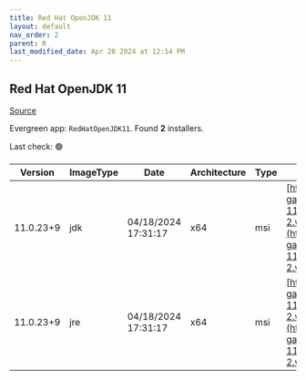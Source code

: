 ```yaml
---
title: Red Hat OpenJDK 11
layout: default
nav_order: 2
parent: R
last_modified_date: Apr 20 2024 at 12:14 PM
---
```


## Red Hat OpenJDK 11

[Source](https://developers.redhat.com/products/openjdk/overview)

Evergreen app: `RedHatOpenJDK11`. Found **2** installers.

Last check: 🟢

| Version   | ImageType | Date                | Architecture | Type | URI                                                                                                                                                                                                                                                                                          |
| --------- | --------- | ------------------- | ------------ | ---- | -------------------------------------------------------------------------------------------------------------------------------------------------------------------------------------------------------------------------------------------------------------------------------------------- |
| 11.0.23+9 | jdk       | 04/18/2024 17:31:17 | x64          | msi  | [https://developers.redhat.com/content-gateway/file/pub/openjdk/adoptium/April_2024/java-11-openjdk-11.0.23.9-2.windows.redhat.x86_64.msi](https://developers.redhat.com/content-gateway/file/pub/openjdk/adoptium/April_2024/java-11-openjdk-11.0.23.9-2.windows.redhat.x86_64.msi)         |
| 11.0.23+9 | jre       | 04/18/2024 17:31:17 | x64          | msi  | [https://developers.redhat.com/content-gateway/file/pub/openjdk/adoptium/April_2024/java-11-openjdk-jre-11.0.23.9-2.windows.redhat.x86_64.msi](https://developers.redhat.com/content-gateway/file/pub/openjdk/adoptium/April_2024/java-11-openjdk-jre-11.0.23.9-2.windows.redhat.x86_64.msi) |
